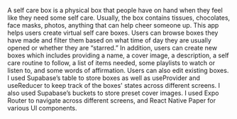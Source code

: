A self care box is a physical box that people have on hand when they feel like they need some self care. Usually, the box contains tissues, chocolates, face masks, photos, anything that can help cheer someone up. This app helps users create virtual self care boxes. Users can browse boxes they have made and filter them based on what time of day they are usually opened or whether they are “starred.” In addition, users can create new boxes which includes providing a name, a cover image, a description, a self care routine to follow, a list of items needed, some playlists to watch or listen to, and some words of affirmation. Users can also edit existing boxes. I used Supabase’s table to store boxes as well as useProvider and useReducer to keep track of the boxes' states across different screens. I also used Supabase’s buckets to store preset cover images. I used Expo Router to navigate across different screens, and React Native Paper for various UI components.
